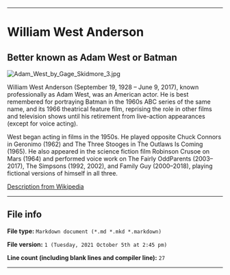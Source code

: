 
***

# William West Anderson

## Better known as Adam West or Batman

![Adam_West_by_Gage_Skidmore_3.jpg](/Celebrities/20th-century/William-West-Anderson/Adam_West_by_Gage_Skidmore_3.jpg)

William West Anderson (September 19, 1928 – June 9, 2017), known professionally as Adam West, was an American actor. He is best remembered for portraying Batman in the 1960s ABC series of the same name, and its 1966 theatrical feature film, reprising the role in other films and television shows until his retirement from live-action appearances (except for voice acting).

West began acting in films in the 1950s. He played opposite Chuck Connors in Geronimo (1962) and The Three Stooges in The Outlaws Is Coming (1965). He also appeared in the science fiction film Robinson Crusoe on Mars (1964) and performed voice work on The Fairly OddParents (2003–2017), The Simpsons (1992, 2002), and Family Guy (2000–2018), playing fictional versions of himself in all three.

[Description from Wikipedia](https://en.wikipedia.org/wiki/Adam_West)

***

## File info

**File type:** `Markdown document (*.md *.mkd *.markdown)`

**File version:** `1 (Tuesday, 2021 October 5th at 2:45 pm)`

**Line count (including blank lines and compiler line):** `27`

***
